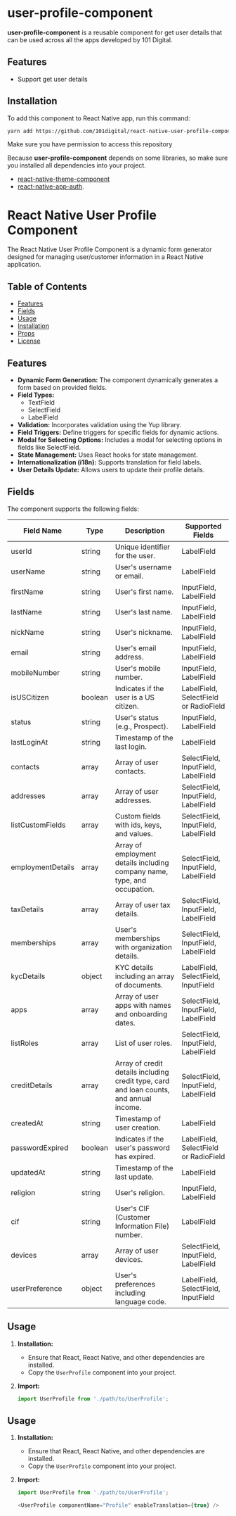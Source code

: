 # user-profile-component

**user-profile-component** is a reusable component for get user details that can be used across all the apps developed by 101 Digital.

## Features

- Support get user details

## Installation

To add this component to React Native app, run this command:

```sh
yarn add https://github.com/101digital/react-native-user-profile-component.git#1.0.1
```

Make sure you have permission to access this repository

Because **user-profile-component** depends on some libraries, so make sure you installed all dependencies into your project.

- [react-native-theme-component](https://github.com/101digital/react-native-theme-component.git)
- [react-native-app-auth](https://github.com/FormidableLabs/react-native-app-auth).


# React Native User Profile Component

The React Native User Profile Component is a dynamic form generator designed for managing user/customer information in a React Native application.

## Table of Contents

- [Features](#features)
- [Fields](#fields)
- [Usage](#usage)
- [Installation](#installation)
- [Props](#props)
- [License](#license)

## Features

- **Dynamic Form Generation:** The component dynamically generates a form based on provided fields.
- **Field Types:**
  - TextField
  - SelectField
  - LabelField
- **Validation:** Incorporates validation using the Yup library.
- **Field Triggers:** Define triggers for specific fields for dynamic actions.
- **Modal for Selecting Options:** Includes a modal for selecting options in fields like SelectField.
- **State Management:** Uses React hooks for state management.
- **Internationalization (i18n):** Supports translation for field labels.
- **User Details Update:** Allows users to update their profile details.

## Fields

The component supports the following fields:

| Field Name            | Type          | Description                                       | Supported Fields                   |
|-----------------------|---------------|---------------------------------------------------|-------------------------------------|
| userId                | string        | Unique identifier for the user.                    | LabelField                          |
| userName              | string        | User's username or email.                         | LabelField                          |
| firstName             | string        | User's first name.                                | InputField, LabelField              |
| lastName              | string        | User's last name.                                 | InputField, LabelField              |
| nickName              | string        | User's nickname.                                  | InputField, LabelField              |
| email                 | string        | User's email address.                             | InputField, LabelField              |
| mobileNumber          | string        | User's mobile number.                             | InputField, LabelField              |
| isUSCitizen           | boolean       | Indicates if the user is a US citizen.            | LabelField, SelectField or RadioField|
| status                | string        | User's status (e.g., Prospect).                   | InputField, LabelField              |
| lastLoginAt           | string        | Timestamp of the last login.                      | LabelField                          |
| contacts              | array         | Array of user contacts.                           | SelectField, InputField, LabelField  |
| addresses             | array         | Array of user addresses.                          | SelectField, InputField, LabelField  |
| listCustomFields      | array         | Custom fields with ids, keys, and values.         | SelectField, InputField, LabelField  |
| employmentDetails     | array         | Array of employment details including company name, type, and occupation. | SelectField, InputField, LabelField  |
| taxDetails            | array         | Array of user tax details.                        | SelectField, InputField, LabelField  |
| memberships           | array         | User's memberships with organization details.    | SelectField, InputField, LabelField  |
| kycDetails            | object        | KYC details including an array of documents.     | LabelField, SelectField, InputField  |
| apps                  | array         | Array of user apps with names and onboarding dates. | SelectField, InputField, LabelField |
| listRoles             | array         | List of user roles.                              | SelectField, InputField, LabelField  |
| creditDetails         | array         | Array of credit details including credit type, card and loan counts, and annual income. | SelectField, InputField, LabelField |
| createdAt             | string        | Timestamp of user creation.                      | LabelField                          |
| passwordExpired      | boolean       | Indicates if the user's password has expired.    | LabelField, SelectField or RadioField|
| updatedAt             | string        | Timestamp of the last update.                    | LabelField                          |
| religion              | string        | User's religion.                                 | InputField, LabelField              |
| cif                   | string        | User's CIF (Customer Information File) number.   | LabelField                          |
| devices               | array         | Array of user devices.                           | SelectField, InputField, LabelField  |
| userPreference        | object        | User's preferences including language code.     | LabelField, SelectField, InputField  |

## Usage

1. **Installation:**
   - Ensure that React, React Native, and other dependencies are installed.
   - Copy the `UserProfile` component into your project.

2. **Import:**
   ```javascript
   import UserProfile from './path/to/UserProfile';

## Usage

1. **Installation:**
   - Ensure that React, React Native, and other dependencies are installed.
   - Copy the `UserProfile` component into your project.

2. **Import:**
   ```javascript
   import UserProfile from './path/to/UserProfile';

   <UserProfile componentName="Profile" enableTranslation={true} />
